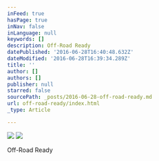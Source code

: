 ```yaml
---
inFeed: true
hasPage: true
inNav: false
inLanguage: null
keywords: []
description: Off-Road Ready
datePublished: '2016-06-28T16:40:48.632Z'
dateModified: '2016-06-28T16:39:34.289Z'
title: ''
author: []
authors: []
publisher: null
starred: false
sourcePath: _posts/2016-06-28-off-road-ready.md
url: off-road-ready/index.html
_type: Article

---
```

![](https://the-grid-user-content.s3-us-west-2.amazonaws.com/c4ff377e-e85c-41de-9330-073cc726a26a.jpg)
![](https://the-grid-user-content.s3-us-west-2.amazonaws.com/cceae80c-8ff4-4933-8073-f49a531aeb25.jpg)

Off-Road Ready